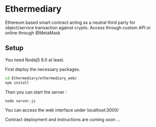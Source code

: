 # Ethermediary

Ethereum based smart contract acting as a neutral third party for object/service transaction against crypto. Access through custom API or online through @MetaMask



## Setup

You need NodejS 6.0 at least.

First deploy the necessary packages.


```bash
cd Ethermediary/ethermediary_web/
npm install
```

Then you can start the server :

```bash
node server.js
```

You can access the web interface under localhost:3000/

Contract deployment and instructions are coming soon ...

